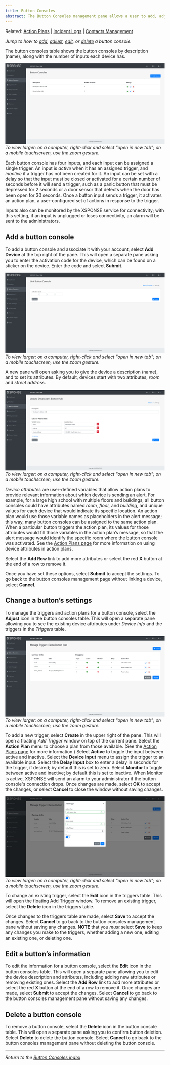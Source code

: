 ```yaml
---
title: Button Consoles
abstract: The Button Consoles management pane allows a user to add, adjust, edit, or delete a button console device. Selecting the Button Consoles link in the navigation pane will take you to the Button Consoles management pane. 
---
```

Related: [Action Plans](../general-ops/action-plans.md) \| [Incident Logs](../general-ops/incident-logs.md) \| [Contacts Management](../general-ops/contacts-management.md) 

*Jump to how to [add](button-consoles-management.md#add-a-button-console), [adjust](button-consoles-management.md#change-a-buttons-settings), [edit](button-consoles-management.md#edit-a-buttons-information), or [delete](button-consoles-management.md#delete-a-button-console) a button console.*

The button consoles table shows the button consoles by description (name), along with the number of inputs each device has. 

![button console management page](button_consoles_management.png)
_To view larger: on a computer, right-click and select "open in new tab"; on a mobile touchscreen, use the zoom gesture._

Each button console has four inputs, and each input can be assigned a single trigger. An input is _active_ when it has an assigned trigger, and _inactive_ if a trigger has not been created for it. An input can be set with a delay so that the input must be closed or activated for a certain number of seconds before it will send a trigger, such as a panic button that must be depressed for 2 seconds or a door sensor that detects when the door has been open for 30 seconds. Once a button input sends a trigger, it activates an action plan, a user-configured set of actions in response to the trigger.

Inputs also can be monitored by the XSPONSE service for connectivity; with this setting, if an input is unplugged or loses connectivity, an alarm will be sent to the administrators.

## Add a button console
To add a button console and associate it with your account, select **Add Device** at the top right of the pane. This will open a separate pane asking you to enter the activation code for the device, which can be found on a sticker on the device. Enter the code and select **Submit**.  

![add a button console](button_console_link.png)
_To view larger: on a computer, right-click and select "open in new tab"; on a mobile touchscreen, use the zoom gesture._

A new pane will open asking you to give the device a description (name), and to set its attributes. By default, devices start with two attributes, _room_ and _street address_.

![edit a button console](button_edit.png)
_To view larger: on a computer, right-click and select "open in new tab"; on a mobile touchscreen, use the zoom gesture._

_Device attributes_ are user-defined variables that allow action plans to provide relevant information about which device is sending an alert. For example, for a large high school with multiple floors and buildings, all button consoles could have attributes named _room, floor,_ and _building,_ and unique values for each device that would indicate its specific location. An action plan would use those variable names as placeholders in the alert message; this way, many button consoles can be assigned to the same action plan. When a particular button triggers the action plan, its values for those attributes would fill those variables in the action plan’s message, so that the alert message would identify the specific room where the button console was activated. See the [Action Plans page](../general-ops/action-plans.md) for more information on using device attributes in action plans. 

Select the **Add Row** link to add more attributes or select the red **X** button at the end of a row to remove it. 

Once you have set these options, select **Submit** to accept the settings. To go back to the button consoles management page without linking a device, select **Cancel**.
 
## Change a button’s settings
To manage the triggers and action plans for a button console, select the **Adjust** icon in the button consoles table. This will open a separate pane allowing you to see the existing device attributes under _Device Info_ and the triggers in the _Triggers_ table. 

![manage triggers pane](button_manage_triggers.png)
_To view larger: on a computer, right-click and select "open in new tab"; on a mobile touchscreen, use the zoom gesture._

To add a new trigger, select **Create** in the upper right of the pane. This will open a floating _Add Trigger_ window on top of the current pane. Select the **Action Plan** menu to choose a plan from those available. (See the [Action Plans page](../general-ops/action-plans.md) for more information.) Select **Active** to toggle the input between active and inactive. Select the **Device Input** menu to assign the trigger to an available input. Select the **Delay Input** box to enter a delay in seconds for the trigger, if desired; by default this is set to zero. Select **Monitor** to toggle between active and inactive; by default this is set to inactive. When Monitor is active, XSPONSE will send an alarm to your administrator if the button console's connection drops. Once changes are made, select **OK** to accept the changes, or select **Cancel** to close the window without saving changes. 

![add triger window](button_add_trigger.png)
_To view larger: on a computer, right-click and select "open in new tab"; on a mobile touchscreen, use the zoom gesture._

To change an existing trigger, select the **Edit** icon in the triggers table. This will open the floating Add Trigger window. To remove an existing trigger, select the **Delete** icon in the triggers table.

Once changes to the triggers table are made, select **Save** to accept the changes. Select **Cancel** to go back to the button consoles management pane without saving any changes. **NOTE** that you _must_ select **Save** to keep any changes you make to the triggers, whether adding a new one, editing an existing one, or deleting one.

## Edit a button’s information
To edit the information for a button console, select the **Edit** icon in the button consoles table. This will open a separate pane allowing you to edit the device description and attributes, including adding new attributes or removing existing ones. Select the **Add Row** link to add more attributes or select the red **X** button at the end of a row to remove it. Once changes are made, select **Submit** to accept the changes. Select **Cancel** to go back to the button consoles management pane without saving any changes.

## Delete a button console
To remove a button console, select the **Delete** icon in the button console table. This will open a separate pane asking you to confirm button deletion. Select **Delete** to delete the button console. Select **Cancel** to go back to the button consoles management pane without deleting the button console.

___
*Return to the [Button Consoles index](index.md)*
